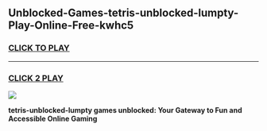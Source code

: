 
## Unblocked-Games-tetris-unblocked-lumpty-Play-Online-Free-kwhc5
<h3>
<a href="https://premium76.site?title=tetris-unblocked-lumpty&ref=26A">CLICK TO PLAY</a></h3>
<hr>

<h3>
<a href="https://premium76.site?title=tetris-unblocked-lumpty&ref=26A">CLICK 2 PLAY</a>
  
</h3>

<a href="https://premium76.site?title=tetris-unblocked-lumpty&ref=26A"><img src="https://clearcache.store/games.png"></a>


**tetris-unblocked-lumpty games unblocked: Your Gateway to Fun and Accessible Online Gaming**
